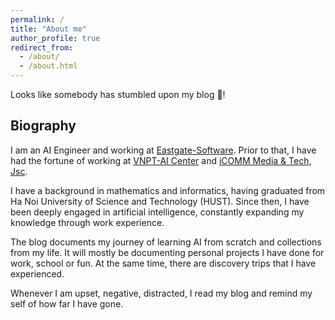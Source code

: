 ```yaml
---
permalink: /
title: "About me"
author_profile: true
redirect_from: 
  - /about/
  - /about.html
---
```


Looks like somebody has stumbled upon my blog 🙈!

## Biography
I am an AI Engineer and working at [Eastgate-Software](https://eastgate-software.com/). Prior to that, I have had the fortune of working at [VNPT-AI Center](https://icenter.ai/vi) and [iCOMM Media & Tech, Jsc](https://icomm.vn/).

I have a background in mathematics and informatics, having graduated from Ha Noi University of Science and Technology (HUST). Since then, I have been deeply engaged in artificial intelligence, constantly expanding my knowledge through work experience.

The blog documents my journey of learning AI from scratch and collections from my life. It will mostly be documenting personal projects I have done for work, school or fun. At the same time, there are discovery trips that I have experienced. 

Whenever I am upset, negative, distracted, I read my blog and remind my self of how far I have gone.